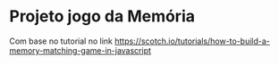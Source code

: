 # Projeto jogo da Memória
Com base no tutorial no link https://scotch.io/tutorials/how-to-build-a-memory-matching-game-in-javascript
